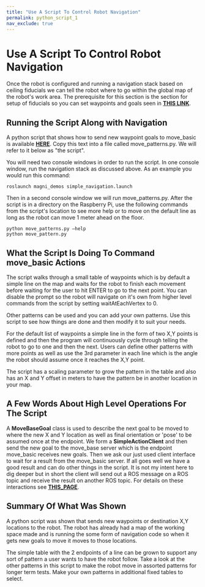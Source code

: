 ```yaml
---
title: "Use A Script To Control Robot Navigation"
permalink: python_script_1
nav_exclude: true
---
```


# Use A Script To Control Robot Navigation

Once the robot is configured and running a navigation stack based on ceiling fiducials we can tell the robot where to go within the global map of the robot's work area. The prerequisite for this section is the section for setup of fiducials so you can set waypoints and goals seen in
[**THIS LINK**](fiducials).

## Running the Script Along with Navigation
A python script that shows how to send new waypoint goals to move_basic is available [**HERE**](https://github.com/UbiquityRobotics/move_basic/tree/kinetic-devel/scripts/move_patterns.py). Copy this text into a file called move_patterns.py. We will refer to it below as "the script".

You will need two console windows in order to run the script. In one console window, run the navigation stack as discussed above. As an example you would run this command:

    roslaunch magni_demos simple_navigation.launch

Then in a second console window we will run move_patterns.py. After the script is in a directory on the Raspberry Pi, use the following commands from the script's location to see more help or to move on the default line as long as the robot can move 1 meter ahead on the floor.

    python move_patterns.py –help
    python move_pattern.py   

## What the Script Is Doing To Command move_basic Actions
 The script walks through a small table of waypoints which is by default a simple line on the map and waits for the robot to finish each movement before waiting for the user to hit ENTER to go to the next point.  You can disable the prompt so the robot will navigate on it's own from higher level commands from the script by setting waitAtEachVertex to 0.

 Other patterns can be used and you can add your own patterns.   Use this script to see how things are done and then modify it to suit your needs.

 For the default list of waypoints a simple line in the form of two X,Y points is defined and then the program will continuously cycle through telling the robot to go to one and then the next.   Users can define other patterns with more points as well as use the 3rd parameter in each line which is the angle the robot should assume once it reaches the X,Y point.

The script has a scaling parameter to grow the pattern in the table and also has an X and Y offset in meters to have the pattern be in another location in your map.

## A Few Words About High Level Operations For The Script
A **MoveBaseGoal** class is used to describe the next goal to be moved to where the new X and Y location as well as final orientation or 'pose' to be assumed once at the endpoint.   We form a **SimpleActionClient** and then send the new goal to the move_base server which is the endpoint move_basic receives new goals.  Then we ask our just used client interface  to wait for a result from the move_basic server.  If all goes well we have a good result and can do other things in the script.
It is not my intent here to dig deeper but in short the client will send out a ROS message on a ROS topic and receive the result on another ROS topic.  For details on these interactions see [**THIS_PAGE**](http://wiki.ros.org/move_basic).
<!--
## The Python Program itself with Comments
```
#!/usr/bin/python
"""
Example client program for sending move_basic commands in a sequence
"""
import rospy
# our custom messages for the commands we will be using
import getopt, sys
python3 = True if sys.hexversion &gt; 0x03000000 else False
import genpy
import struct

import geometry_msgs.msg
import actionlib
from move_base_msgs.msg import MoveBaseAction, MoveBaseGoal

import tf
import traceback
import time
def printUsage():
  print "-h --help - This help menu
  print "-s --scale - Scale for the pattern in the table"
  print "-x --offsetX - Offset for X points in the pattern"
  print "-y --offsetY - Offset for Y points in the pattern"
class Controller:
  # Define a list of waypoints for the pattern to trace
  # X,Y values in meters and robot angular yaw pose in radians
  # X and Y are in meters and the 3rd value is rotation in radians
  # Here is a 1 meter long straight line
  figureLine = [\
      [ 0.00, 0.00, 0.000, "MOVE: Leg A" ], \
      [ 1.00, 0.00, 0.000, "MOVE: Leg B" ] \
      ]
"""
Constructor for our class
"""
def __init__(self):
  rospy.init_node('controller')
  # Time per loop for the main control
  self.loop_msec = 50
  waitAtEachVertex = 1 # Set this to 0 for continual movements
  waypointName = 'Line'
  waypointList = self.figureLine

  # Grow or shrink the X,Y pattern in the table
  scaleX = 1.0
  scaleY = 1.0
    # Move each X,Y point by these offsets
    offsetX = 0.0
    offsetY = 0.0

    # read commandline arguments
    try:
      opts, args = getopt.getopt(sys.argv[1:], 'hs:x:y:h', \
        ['help','scale=','ofstX=','ofstY='])

    except getopt.GetoptError as err:
      # prints something like "option -a not recognized"
      print "Error in recognized options"
      printUsage()
      sys.exit(2)
    for o, a in opts:
      # evaluate given options
      if o in ("-h", "--help"):
        print ("displaying help")
        printUsage()
        sys.exit(2)
      elif o in ("-s", "--scaleX"):
        scaleX = float(a)
        scaleY = float(a)
      elif o in ("-x", "--offsetX"):
        offsetX = float(a)
      elif o in ("-y", "--offsetY"):
      offsetY = float(a)
  print ("Scale %f offsetX %f offsetY %f" %(scaleX,offsetX,offsetY))
  print "%d waypoints is in the list " % (len(waypointList))
  # continue going through waypoints over and over.
  # If you only want to do list once exit after first for loop
  while (True):
    for waypoint in waypointList:
      x,y,yaw,comment = waypoint
      x = (x * scaleX) + offsetX
      y = (y * scaleY) + offsetY
      now = rospy.get_rostime()
      print "[%i.%i] Waypoint: %s X %f Y %f yaw %f" % \
        (now.secs,now.nsecs,comment,x, y, yaw)
      # now publish the waypoint
      moveResult = self.publishMoveBaseGoalWaitForReply( x, y, yaw, comment)
      if moveResult == True:
        print "ERROR RETURN for Waypoint: X %f Y %f yaw %f " % (x, y, yaw)
      print "[%i.%i] Waypoint: %s X %f Y %f yaw %f reached" % \
        (now.secs,now.nsecs,comment,x, y, yaw)

      # optionally wait at each vertex before going to next one
      if (waitAtEachVertex == 1):
        raw_input("Hit ENTER to go to next waypoint ... ")

# A publisher for sending commands to the follower node
# Fiducial nav use frame_id of "map", odom nav use frame_id of "odom"

def publishMoveBaseGoalWaitForReply(self, x, y, yaw, comment):
  goal = MoveBaseGoal()
  goal.target_pose.header.frame_id = "map"
  goal.target_pose.header.stamp = rospy.Time.now()
  goal.target_pose.pose.position.x = x
  goal.target_pose.pose.position.y = y

  # to send orientation with a yaw we need quaternion transform
  x , y, z, w = tf.transformations.quaternion_from_euler(0, 0, yaw)
  goal.target_pose.pose.orientation.x = x
  goal.target_pose.pose.orientation.y = y
  goal.target_pose.pose.orientation.z = z
  goal.target_pose.pose.orientation.w = w
  now = rospy.get_rostime()
  print "[%i.%i] PubMove: %s x,y,z,w of %f %f %f %f yaw %f" % \
    (now.secs,now.nsecs,comment,x,y,z,w,yaw)

  client = actionlib.SimpleActionClient('move_base', MoveBaseAction)
  client.wait_for_server()

  # publish the goal to the topic
  client.send_goal(goal)

  now = rospy.get_rostime()
  print "[%i.%i] Waiting for result ..." % (now.secs, now.nsecs)
  wait = client.wait_for_result()
  if not wait:
    rospy.logerr("Action server not available!")
    rospy.signal_shutdown("Action server not available!")
  else:
    now = rospy.get_rostime()
    print "[%i.%i] Received result" % (now.secs, now.nsecs)
    return client.get_result()
"""

Main loop
"""
  def run(self):
    print "ROS publisher publishing goals to move basic"
    print "Goals sent "
if __name__ == "__main__":
  # Create an instance of our goal class
  node = Controller()
  # run it
  node.run()
```
-->
## Summary Of What Was Shown
A python script was shown that sends new waypoints or destination X,Y locations to the robot.  The robot has already had a map of the working space made and is running the some form of navigation code so when it gets new goals to move it moves to those locations.   

The simple table with the 2 endpoints of a line can be grown to support any sort of pattern a user wants to have the robot follow.   Take a look at the other patterns in this script to make the robot move in assorted patterns for longer term tests.  Make your own patterns in additional fixed tables to select.
